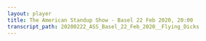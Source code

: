 ```yaml
---
layout: player
title: The American Standup Show - Basel 22 Feb 2020, 20:00
transcript_path: 20200222_ASS_Basel_22_Feb_2020__Flying_Dicks
---
```

